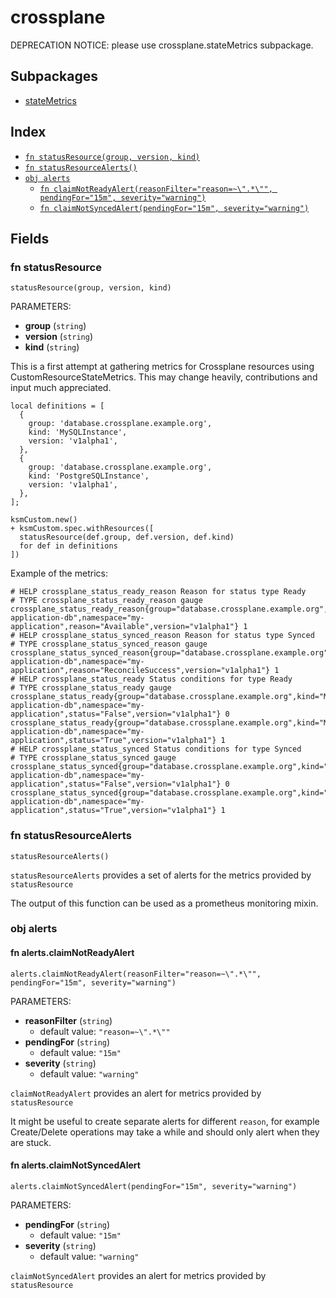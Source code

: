 # crossplane

DEPRECATION NOTICE: please use crossplane.stateMetrics subpackage.

## Subpackages

* [stateMetrics](stateMetrics.md)

## Index

* [`fn statusResource(group, version, kind)`](#fn-statusresource)
* [`fn statusResourceAlerts()`](#fn-statusresourcealerts)
* [`obj alerts`](#obj-alerts)
  * [`fn claimNotReadyAlert(reasonFilter="reason=~\".*\"", pendingFor="15m", severity="warning")`](#fn-alertsclaimnotreadyalert)
  * [`fn claimNotSyncedAlert(pendingFor="15m", severity="warning")`](#fn-alertsclaimnotsyncedalert)

## Fields

### fn statusResource

```jsonnet
statusResource(group, version, kind)
```

PARAMETERS:

* **group** (`string`)
* **version** (`string`)
* **kind** (`string`)

This is a first attempt at gathering metrics for Crossplane resources using
CustomResourceStateMetrics. This may change heavily, contributions and input
much appreciated.

```jsonnet
local definitions = [
  {
    group: 'database.crossplane.example.org',
    kind: 'MySQLInstance',
    version: 'v1alpha1',
  },
  {
    group: 'database.crossplane.example.org',
    kind: 'PostgreSQLInstance',
    version: 'v1alpha1',
  },
];

ksmCustom.new()
+ ksmCustom.spec.withResources([
  statusResource(def.group, def.version, def.kind)
  for def in definitions
])
```

Example of the metrics:

```
# HELP crossplane_status_ready_reason Reason for status type Ready
# TYPE crossplane_status_ready_reason gauge
crossplane_status_ready_reason{group="database.crossplane.example.org",kind="MySQLInstance",name="my-application-db",namespace="my-application",reason="Available",version="v1alpha1"} 1
# HELP crossplane_status_synced_reason Reason for status type Synced
# TYPE crossplane_status_synced_reason gauge
crossplane_status_synced_reason{group="database.crossplane.example.org",kind="MySQLInstance",name="my-application-db",namespace="my-application",reason="ReconcileSuccess",version="v1alpha1"} 1
# HELP crossplane_status_ready Status conditions for type Ready
# TYPE crossplane_status_ready gauge
crossplane_status_ready{group="database.crossplane.example.org",kind="MySQLInstance",name="my-application-db",namespace="my-application",status="False",version="v1alpha1"} 0
crossplane_status_ready{group="database.crossplane.example.org",kind="MySQLInstance",name="my-application-db",namespace="my-application",status="True",version="v1alpha1"} 1
# HELP crossplane_status_synced Status conditions for type Synced
# TYPE crossplane_status_synced gauge
crossplane_status_synced{group="database.crossplane.example.org",kind="MySQLInstance",name="my-application-db",namespace="my-application",status="False",version="v1alpha1"} 0
crossplane_status_synced{group="database.crossplane.example.org",kind="MySQLInstance",name="my-application-db",namespace="my-application",status="True",version="v1alpha1"} 1

```

### fn statusResourceAlerts

```jsonnet
statusResourceAlerts()
```


`statusResourceAlerts` provides a set of alerts for the metrics provided by `statusResource`

The output of this function can be used as a prometheus monitoring mixin.

### obj alerts


#### fn alerts.claimNotReadyAlert

```jsonnet
alerts.claimNotReadyAlert(reasonFilter="reason=~\".*\"", pendingFor="15m", severity="warning")
```

PARAMETERS:

* **reasonFilter** (`string`)
   - default value: `"reason=~\".*\""`
* **pendingFor** (`string`)
   - default value: `"15m"`
* **severity** (`string`)
   - default value: `"warning"`

`claimNotReadyAlert` provides an alert for metrics provided by `statusResource`

 It might be useful to create separate alerts for different `reason`, for example
 Create/Delete operations may take a while and should only alert when they are
 stuck.

#### fn alerts.claimNotSyncedAlert

```jsonnet
alerts.claimNotSyncedAlert(pendingFor="15m", severity="warning")
```

PARAMETERS:

* **pendingFor** (`string`)
   - default value: `"15m"`
* **severity** (`string`)
   - default value: `"warning"`

`claimNotSyncedAlert` provides an alert for metrics provided by `statusResource`